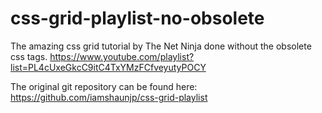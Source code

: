 # css-grid-playlist-no-obsolete

The amazing css grid tutorial by The Net Ninja done without the obsolete css tags. https://www.youtube.com/playlist?list=PL4cUxeGkcC9itC4TxYMzFCfveyutyPOCY

The original git repository can be found here:
https://github.com/iamshaunjp/css-grid-playlist 